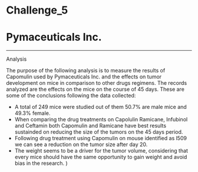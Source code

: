# Challenge_5
# Pymaceuticals Inc.
---

Analysis

The purpose of the following analysis is to measure the results of Capomulin used  by Pymaceuticals Inc. and the effects on tumor development on mice in comparison to other drugs regimens.  The records analyzed are the effects on the mice on the course of 45 days.
These are some of the conclusions following the data collected:
- A total of 249 mice were studied out of them 50.7% are male mice and 49.3% female.
- When comparing the drug treatments on Capolulin	Ramicane,	Infubinol and Ceftamin both Capomulin and Ramicane have best results sustainded on reducing the size of the tumors on the 45 days period.
- Following drug treatment using Capomulin  on mouse identified as l509 we can see a reduction on the tumor size after day 20.
- The weight seems to be a driver for the tumor volume, considering that every mice should have the same opportunity to gain weight and avoid bias in the research.
)
